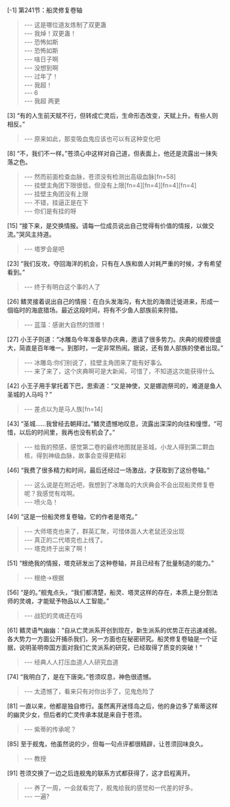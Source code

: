 
[-1] 第241节：船灵修复卷轴
>--- 这是哪位道友炼制了双更蛊<br>
>--- 我焯！双更蛊！<br>
>--- 恐怖如斯<br>
>--- 恐怖如斯<br>
>--- 啥日子啊<br>
>--- 没想到啊<br>
>--- 过年了！<br>
>--- 我超！<br>
>--- 6<br>
>--- 我超 两更<br>

[3] “有的人生前天赋不行，但转成亡灵后，生命形态改变，天赋上升。有些人则相反。”
>--- 原来如此，那变吸血鬼应该也可以有这种变化吧<br>

[8] “不，我们不一样。”苍须心中这样对自己道，但表面上，他还是流露出一抹失落之色。
>--- 然而前面检查血脉，苍须没有检测出高级血脉[fn=58]<br>
>--- 挂壁主角团下限很低，但没有上限[fn=4][fn=4][fn=4][fn=4]<br>
>--- 挂壁主角团没有上限<br>
>--- 不错，挂逼正是在下<br>
>--- 你们是有挂的呀<br>

[15] “接下来，是交换情报。请每一位成员说出自己觉得有价值的情报，以做交流。”哭风主持道。
>--- 塔罗会是吧<br>

[23] “我们反攻，夺回海洋的机会，只有在人族和兽人对耗严重的时候，才有希望看到。”
>--- 终于有明白这个事的人了<br>

[26] 鳍灵接着说出自己的情报：在白头发海沟，有大批的海兽迁徙进来，形成一個临时的海底猎场。最近这段时间，将有不少鱼人部族前来狩猎。
>--- 蓝藻：感谢大自然的馈赠！<br>

[27] 小王子则道：“冰雕岛今年准备举办庆典，邀请了很多势力。庆典的规模很盛大，简直是百年唯一。到那时，一定非常热闹。据说，还有兽人部族的使者出现。”
>--- 冰雕岛:你们别说了，挂壁主角团来了能有好事么<br>
>--- 来了来了，这个庆典啊可是大新闻，可惜了，不知道这次能获得什么<br>

[42] 小王子用手掌托着下巴，思索道：“又是神使，又是娜迦祭司的，难道是鱼人圣城的人马吗？”
>--- 差点以为是马人族[fn=14]<br>

[43] “圣城……我曾经去朝拜过。”鳍灵遗憾地叹息，流露出深深的向往和憧憬，“可惜，以后的时间里，我再也没有机会了。”
>--- 给我的预感，感觉第二卷的最终地图就是圣城，小龙人得到第二颗血核，得到神级血脉，故事会变得更精彩<br>

[46] “我费了很多精力和时间，最后还经过一场激战，才获取到了这份卷轴。”
>--- 这么说是在附近吧，我想到了冰雕岛的大庆典会不会出现船灵修复卷呢？我感觉有戏啊。<br>
>--- 喷火岛！<br>

[49] “这是一份船灵修复卷轴，它的作者是塔克。”
>--- 大师塔克也来了，群英汇聚，可惜体面人大老鼠还没出现<br>
>--- 真正的二代塔克也上线了。<br>
>--- 塔克终于出来了啊！<br>

[51] “根绝我的情报，塔克研发出了这种卷轴，并且已经有了批量制造的能力。”
>--- 根绝->根据<br>

[56] “是的。”舰鬼点头，“我们都清楚，船灵、塔灵这样的存在，本质上是分割法师的灵魂，才能赋予物品以人工智能。”
>--- 战犯的灵魂还在吗<br>

[61] 鳍灵语气幽幽：“自从亡灵派系开创到现在，新生派系的优势正在迅速减弱。各大势力一方面公开捕杀我们，另一方面也在秘密研究。船灵修复卷轴是一个证据，说明圣明帝国方面对我们亡灵派系的研究，已经取得了质变的突破！”
>--- 经典人人打压血道人人研究血道<br>

[74] “我明白了，是在下唐突。”苍须叹息，神色很遗憾。
>--- 太遗憾了，看来只有对你出手了，见鬼危险了<br>

[81] 一直以来，他都是独自修行。虽然离开迷怪岛之后，他的身边多了紫蒂这样的幽灵少女，但后者的亡灵传承本就是来自于苍须。
>--- 紫蒂的传承呢？<br>

[85] 至于舰鬼，他虽然说的少，但每一句点评都很精辟，让苍须回味良久。
>--- 教授<br>

[91] 苍须交换了一边之后连舰鬼的联系方式都获得了，这才启程离开。
>--- 养了一周，一会就看完了，舰鬼给我的感觉和一代差的好多。<br>
>--- 一遍?<br>
